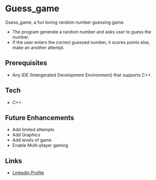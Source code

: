 # Guess_game
Guess_game, a fun loving random number guessing game. 
* The program generate a random number and asks user to guess the number. 
* If the user enters the correct guessed number, it scores points else, make an another attempt. 
## Prerequisites 
* Any IDE (Intergerated Development Environment) that supports C++. 
## Tech 
* C++. 
## Future Enhancements 
* Add limited attempts
* Add Graphics 
* Add levels of game 
* Enable Multi-player gaming
## Links
* [LinkedIn Profile](https://www.linkedin.com/in/singhperry01/)
